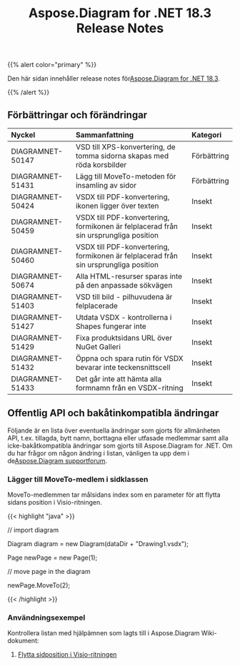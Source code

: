 ﻿---
title: Aspose.Diagram for .NET 18.3 Release Notes
type: docs
weight: 100
url: /sv/net/aspose-diagram-for-net-18-3-release-notes/
---
{{% alert color="primary" %}} 

 Den här sidan innehåller release notes för[Aspose.Diagram for .NET 18.3](https://www.nuget.org/packages/Aspose.Diagram/18.3.0).

{{% /alert %}} 
## **Förbättringar och förändringar**

|**Nyckel**|**Sammanfattning**|**Kategori**|
|:- |:- |:- |
|DIAGRAMNET-50147|VSD till XPS-konvertering, de tomma sidorna skapas med röda korsbilder|Förbättring|
|DIAGRAMNET-51431|Lägg till MoveTo-metoden för insamling av sidor|Förbättring|
|DIAGRAMNET-50424  |VSDX till PDF-konvertering, ikonen ligger över texten|Insekt|
|DIAGRAMNET-50459|VSDX till PDF-konvertering, formikonen är felplacerad från sin ursprungliga position|Insekt|
|DIAGRAMNET-50460|VSDX till PDF-konvertering, formikonen är felplacerad från sin ursprungliga position|Insekt|
|DIAGRAMNET-50674|Alla HTML-resurser sparas inte på den anpassade sökvägen|Insekt|
|DIAGRAMNET-51403|VSD till bild - pilhuvudena är felplacerade|Insekt|
|DIAGRAMNET-51427|Utdata VSDX - kontrollerna i Shapes fungerar inte|Insekt|
|DIAGRAMNET-51429|Fixa produktsidans URL över NuGet Galleri|Insekt|
|DIAGRAMNET-51432|Öppna och spara rutin för VSDX bevarar inte teckensnittscell|Insekt|
|DIAGRAMNET-51433|Det går inte att hämta alla formnamn från en VSDX-ritning|Insekt|
## **Offentlig API och bakåtinkompatibla ändringar**
Följande är en lista över eventuella ändringar som gjorts för allmänheten API, t.ex. tillagda, bytt namn, borttagna eller utfasade medlemmar samt alla icke-bakåtkompatibla ändringar som gjorts till Aspose.Diagram for .NET. Om du har frågor om någon ändring i listan, vänligen ta upp dem i de[Aspose.Diagram supportforum](https://forum.aspose.com/c/diagram/17).
### **Lägger till MoveTo-medlem i sidklassen**
MoveTo-medlemmen tar målsidans index som en parameter för att flytta sidans position i Visio-ritningen.

{{< highlight "java" >}}

 // import diagram

Diagram diagram = new Diagram(dataDir + "Drawing1.vsdx");

Page newPage = new Page(1);

// move page in the diagram

newPage.MoveTo(2);

{{< /highlight >}}
### **Användningsexempel**
Kontrollera listan med hjälpämnen som lagts till i Aspose.Diagram Wiki-dokument:

1. [Flytta sidposition i Visio-ritningen](https://docs.aspose.com/diagram/net/retrieve-get-copy-and-insert-a-page/#move-page-position-in-the-visio-drawing)
